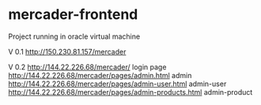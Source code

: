 # mercader-frontend

Project running in oracle virtual machine

V 0.1
http://150.230.81.157/mercader

V 0.2
http://144.22.226.68/mercader/                                login page
http://144.22.226.68/mercader/pages/admin.html                admin
http://144.22.226.68/mercader/pages/admin-user.html           admin-user
http://144.22.226.68/mercader/pages/admin-products.html       admin-product
